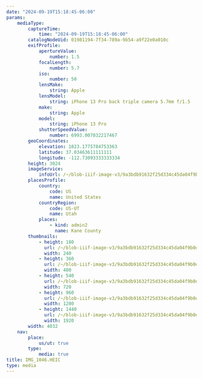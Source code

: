 ```yaml
---
date: "2024-09-19T15:18:45-06:00"
params:
    mediaType:
        captureTime:
            time: "2024-09-19T15:18:45-06:00"
        catalogNodeUid: 01981194-7f34-789a-9b54-a9f22e0a010c
        exifProfile:
            apertureValue:
                number: 1.5
            focalLength:
                number: 5.7
            iso:
                number: 50
            lensMake:
                string: Apple
            lensModel:
                string: iPhone 13 Pro back triple camera 5.7mm f/1.5
            make:
                string: Apple
            model:
                string: iPhone 13 Pro
            shutterSpeedValue:
                number: 6993.007032217467
        geoCoordinates:
            elevation: 1823.1775784753363
            latitude: 37.03463611111111
            longitude: -112.73093333333334
        height: 3024
        imageService:
            infoUrl: /~/blob-iiif-image-v3/9a3bdb91632f25d334c45da04f9b0d1f81e7a7f3b8aa1381c8b3f98cf96af643/info.json
        placesProfile:
            country:
                code: US
                name: United States
            countryRegion:
                code: US-UT
                name: Utah
            places:
                - kind: admin2
                  name: Kane County
        thumbnails:
            - height: 180
              url: /~/blob-iiif-image-v3/9a3bdb91632f25d334c45da04f9b0d1f81e7a7f3b8aa1381c8b3f98cf96af643/full/240%2C180/0/default.jpg
              width: 240
            - height: 360
              url: /~/blob-iiif-image-v3/9a3bdb91632f25d334c45da04f9b0d1f81e7a7f3b8aa1381c8b3f98cf96af643/full/480%2C360/0/default.jpg
              width: 480
            - height: 540
              url: /~/blob-iiif-image-v3/9a3bdb91632f25d334c45da04f9b0d1f81e7a7f3b8aa1381c8b3f98cf96af643/full/720%2C540/0/default.jpg
              width: 720
            - height: 960
              url: /~/blob-iiif-image-v3/9a3bdb91632f25d334c45da04f9b0d1f81e7a7f3b8aa1381c8b3f98cf96af643/full/1280%2C960/0/default.jpg
              width: 1280
            - height: 1440
              url: /~/blob-iiif-image-v3/9a3bdb91632f25d334c45da04f9b0d1f81e7a7f3b8aa1381c8b3f98cf96af643/full/1920%2C1440/0/default.jpg
              width: 1920
        width: 4032
    nav:
        place:
            us/ut: true
        type:
            media: true
title: IMG_1046.HEIC
type: media
---
```


